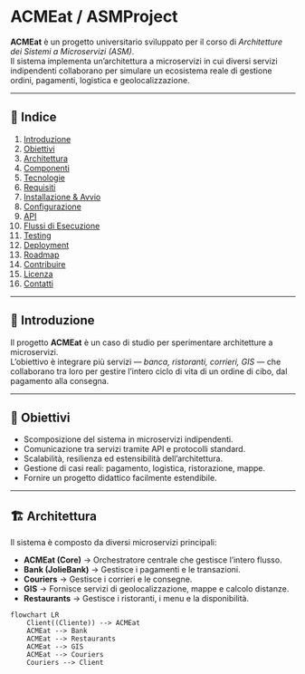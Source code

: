 # ACMEat / ASMProject

**ACMEat** è un progetto universitario sviluppato per il corso di *Architetture dei Sistemi a Microservizi (ASM)*.  
Il sistema implementa un’architettura a microservizi in cui diversi servizi indipendenti collaborano per simulare un ecosistema reale di gestione ordini, pagamenti, logistica e geolocalizzazione.

---

## 📑 Indice

1. [Introduzione](#-introduzione)  
2. [Obiettivi](#-obiettivi)  
3. [Architettura](#-architettura)  
4. [Componenti](#-componenti)  
5. [Tecnologie](#-tecnologie)  
6. [Requisiti](#-requisiti)  
7. [Installazione & Avvio](#-installazione--avvio)  
8. [Configurazione](#-configurazione)  
9. [API](#-api)  
10. [Flussi di Esecuzione](#-flussi-di-esecuzione)  
11. [Testing](#-testing)  
12. [Deployment](#-deployment)  
13. [Roadmap](#-roadmap)  
14. [Contribuire](#-contribuire)  
15. [Licenza](#-licenza)  
16. [Contatti](#-contatti)  

---

## 📌 Introduzione

Il progetto **ACMEat** è un caso di studio per sperimentare architetture a microservizi.  
L’obiettivo è integrare più servizi — *banca, ristoranti, corrieri, GIS* — che collaborano tra loro per gestire l’intero ciclo di vita di un ordine di cibo, dal pagamento alla consegna.

---

## 🎯 Obiettivi

- Scomposizione del sistema in microservizi indipendenti.  
- Comunicazione tra servizi tramite API e protocolli standard.  
- Scalabilità, resilienza ed estensibilità dell’architettura.  
- Gestione di casi reali: pagamento, logistica, ristorazione, mappe.  
- Fornire un progetto didattico facilmente estendibile.  

---

## 🏗 Architettura

Il sistema è composto da diversi microservizi principali:

- **ACMEat (Core)** → Orchestratore centrale che gestisce l’intero flusso.  
- **Bank (JolieBank)** → Gestisce i pagamenti e le transazioni.  
- **Couriers** → Gestisce i corrieri e le consegne.  
- **GIS** → Fornisce servizi di geolocalizzazione, mappe e calcolo distanze.  
- **Restaurants** → Gestisce i ristoranti, i menu e la disponibilità.  

```mermaid
flowchart LR
    Client((Cliente)) --> ACMEat
    ACMEat --> Bank
    ACMEat --> Restaurants
    ACMEat --> GIS
    ACMEat --> Couriers
    Couriers --> Client
